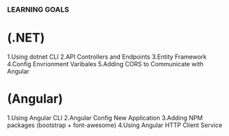 ### LEARNING GOALS

# (.NET)

1.Using dotnet CLI
2.API Controllers and Endpoints
3.Entity Framework
4.Config Envrionment Varibales
5.Adding CORS to Communicate with Angular

# (Angular)

1.Using Angular CLI
2.Angular Config New Application
3.Adding NPM packages (bootstrap + font-awesome)
4.Using Angular HTTP Client Service
